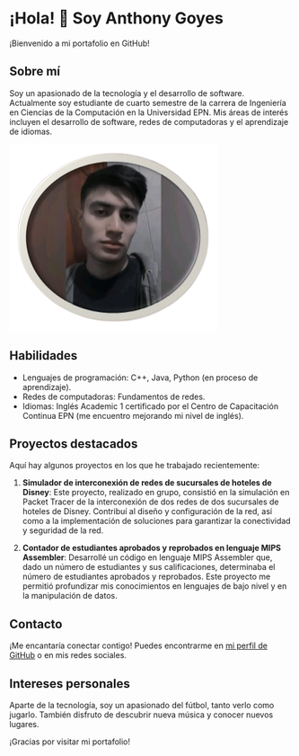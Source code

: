 # ¡Hola! 👋 Soy Anthony Goyes

¡Bienvenido a mi portafolio en GitHub!

## Sobre mí
Soy un apasionado de la tecnología y el desarrollo de software. Actualmente soy estudiante de cuarto semestre de la carrera de Ingeniería en Ciencias de la Computación en la Universidad EPN. Mis áreas de interés incluyen el desarrollo de software, redes de computadoras y el aprendizaje de idiomas.

![Foto Portafolio Github](FotoGithub.png)

## Habilidades
- Lenguajes de programación: C++, Java, Python (en proceso de aprendizaje).
- Redes de computadoras: Fundamentos de redes.
- Idiomas: Inglés Academic 1 certificado por el Centro de Capacitación Continua EPN (me encuentro mejorando mi nivel de inglés).

## Proyectos destacados
Aquí hay algunos proyectos en los que he trabajado recientemente:

1. **Simulador de interconexión de redes de sucursales de hoteles de Disney**:
   Este proyecto, realizado en grupo, consistió en la simulación en Packet Tracer de la interconexión de dos redes de dos sucursales de hoteles de Disney. Contribuí al diseño y configuración de la red, así como a la implementación de soluciones para garantizar la conectividad y seguridad de la red.

2. **Contador de estudiantes aprobados y reprobados en lenguaje MIPS Assembler**:
   Desarrollé un código en lenguaje MIPS Assembler que, dado un número de estudiantes y sus calificaciones, determinaba el número de estudiantes aprobados y reprobados. Este proyecto me permitió profundizar mis conocimientos en lenguajes de bajo nivel y en la manipulación de datos.

## Contacto
¡Me encantaría conectar contigo! Puedes encontrarme en [mi perfil de GitHub](enlace/a/tu/perfil) o en mis redes sociales.

## Intereses personales
Aparte de la tecnología, soy un apasionado del fútbol, tanto verlo como jugarlo. También disfruto de descubrir nueva música y conocer nuevos lugares.

¡Gracias por visitar mi portafolio!
